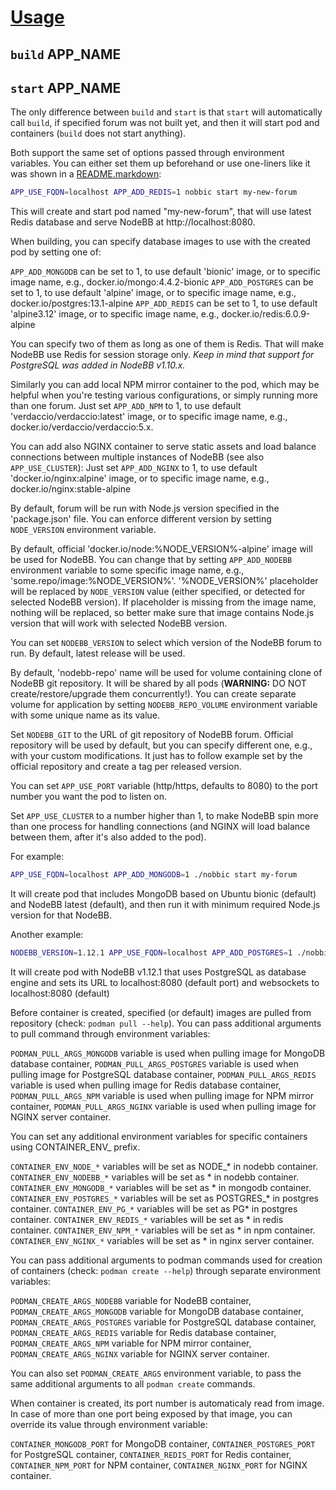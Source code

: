 [Usage](../Usage.markdown)
==========================

## `build` APP_NAME
## `start` APP_NAME

The only difference between `build` and `start` is that `start` will automatically call `build`, if specified forum was not built yet, and then it will start pod and containers (`build` does not start anything).

Both support the same set of options passed through environment variables. You can either set them up beforehand or use one-liners like it was shown in a [README.markdown](../README.markdown):

```sh
APP_USE_FQDN=localhost APP_ADD_REDIS=1 nobbic start my-new-forum
```

This will create and start pod named "my-new-forum", that will use latest Redis database and serve NodeBB at http://localhost:8080.


When building, you can specify database images to use with the created pod by setting one of:

`APP_ADD_MONGODB` can be set to 1, to use default 'bionic' image, or to specific image name, e.g., docker.io/mongo:4.4.2-bionic
`APP_ADD_POSTGRES` can be set to 1, to use default 'alpine' image, or to specific image name, e.g., docker.io/postgres:13.1-alpine
`APP_ADD_REDIS` can be set to 1, to use default 'alpine3.12' image, or to specific image name, e.g., docker.io/redis:6.0.9-alpine

You can specify two of them as long as one of them is Redis. That will make NodeBB use Redis for session storage only.
*Keep in mind that support for PostgreSQL was added in NodeBB v1.10.x.*

Similarly you can add local NPM mirror container to the pod, which may be helpful when you're testing various configurations, or simply running more than one forum.
Just set `APP_ADD_NPM` to 1, to use default 'verdaccio/verdaccio:latest' image, or to specific image name, e.g., docker.io/verdaccio/verdaccio:5.x.

You can add also NGINX container to serve static assets and load balance connections between multiple instances of NodeBB (see also `APP_USE_CLUSTER`):
Just set `APP_ADD_NGINX` to 1, to use default 'docker.io/nginx:alpine' image, or to specific image name, e.g., docker.io/nginx:stable-alpine

By default, forum will be run with Node.js version specified in the 'package.json' file.
You can enforce different version by setting `NODE_VERSION` environment variable.

By default, official 'docker.io/node:%NODE_VERSION%-alpine' image will be used for NodeBB.
You can change that by setting `APP_ADD_NODEBB` environment variable to some specific image name, e.g., 'some.repo/image:%NODE_VERSION%'.
'%NODE_VERSION%' placeholder will be replaced by `NODE_VERSION` value (either specified, or detected for selected NodeBB version).
If placeholder is missing from the image name, nothing will be replaced, so better make sure that image contains Node.js version that will work with selected NodeBB version.

You can set `NODEBB_VERSION` to select which version of the NodeBB forum to run. By default, latest release will be used.

By default, 'nodebb-repo' name will be used for volume containing clone of NodeBB git repository. It will be shared by all pods (**WARNING:** DO NOT create/restore/upgrade them concurrently!).
You can create separate volume for application by setting `NODEBB_REPO_VOLUME` environment variable with some unique name as its value.

Set `NODEBB_GIT` to the URL of git repository of NodeBB forum.
Official repository will be used by default, but you can specify different one, e.g., with your custom modifications.
It just has to follow example set by the official repository and create a tag per released version.

You can set `APP_USE_PORT` variable (http/https, defaults to 8080) to the port number you want the pod to listen on.

Set `APP_USE_CLUSTER` to a number higher than 1, to make NodeBB spin more than one process for handling connections (and NGINX will load balance between them, after it's also added to the pod).

For example:

```sh
APP_USE_FQDN=localhost APP_ADD_MONGODB=1 ./nobbic start my-forum
```

It will create pod that includes MongoDB based on Ubuntu bionic (default) and NodeBB latest (default), and then run it with minimum required Node.js version for that NodeBB.

Another example:

```sh
NODEBB_VERSION=1.12.1 APP_USE_FQDN=localhost APP_ADD_POSTGRES=1 ./nobbic start my-forum
```

It will create pod with NodeBB v1.12.1 that uses PostgreSQL as database engine and sets its URL to localhost:8080 (default port) and websockets to localhost:8080 (default)

Before container is created, specified (or default) images are pulled from repository (check: `podman pull --help`). You can pass additional arguments to pull command through environment variables:

`PODMAN_PULL_ARGS_MONGODB` variable is used when pulling image for MongoDB database container,
`PODMAN_PULL_ARGS_POSTGRES` variable is used when pulling image for PostgreSQL database container,
`PODMAN_PULL_ARGS_REDIS` variable is used when pulling image for Redis database container,
`PODMAN_PULL_ARGS_NPM` variable is used when pulling image for NPM mirror container,
`PODMAN_PULL_ARGS_NGINX` variable is used when pulling image for NGINX server container.

You can set any additional environment variables for specific containers using CONTAINER_ENV_ prefix.

`CONTAINER_ENV_NODE_*` variables will be set as NODE_* in nodebb container.
`CONTAINER_ENV_NODEBB_*` variables will be set as * in nodebb container.
`CONTAINER_ENV_MONGODB_*` variables will be set as * in mongodb container.
`CONTAINER_ENV_POSTGRES_*` variables will be set as POSTGRES_* in postgres container.
`CONTAINER_ENV_PG_*` variables will be set as PG* in postgres container.
`CONTAINER_ENV_REDIS_*` variables will be set as * in redis container.
`CONTAINER_ENV_NPM_*` variables will be set as * in npm container.
`CONTAINER_ENV_NGINX_*` variables will be set as * in nginx server container.

You can pass additional arguments to podman commands used for creation of containers (check: `podman create --help`) through separate environment variables:

`PODMAN_CREATE_ARGS_NODEBB` variable for NodeBB container,
`PODMAN_CREATE_ARGS_MONGODB` variable for MongoDB database container,
`PODMAN_CREATE_ARGS_POSTGRES` variable for PostgreSQL database container,
`PODMAN_CREATE_ARGS_REDIS` variable for Redis database container,
`PODMAN_CREATE_ARGS_NPM` variable for NPM mirror container,
`PODMAN_CREATE_ARGS_NGINX` variable for NGINX server container.

You can also set `PODMAN_CREATE_ARGS` environment variable, to pass the same additional arguments to all `podman create` commands.

When container is created, its port number is automaticaly read from image. In case of more than one port being exposed by that image, you can override its value through environment variable:

`CONTAINER_MONGODB_PORT` for MongoDB container,
`CONTAINER_POSTGRES_PORT` for PostgreSQL container,
`CONTAINER_REDIS_PORT` for Redis container,
`CONTAINER_NPM_PORT` for NPM container,
`CONTAINER_NGINX_PORT` for NGINX container.
